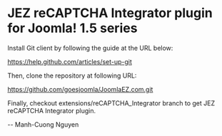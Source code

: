 JEZ reCAPTCHA Integrator plugin for Joomla! 1.5 series
======================================================

Install Git client by following the guide at the URL below:

https://help.github.com/articles/set-up-git

Then, clone the repository at following URL:

https://github.com/goesjoomla/JoomlaEZ.com.git

Finally, checkout extensions/reCAPTCHA_Integrator branch to get JEZ reCAPTCHA Integrator plugin.

--
Manh-Cuong Nguyen